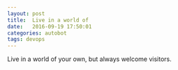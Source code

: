 ```yaml
---
layout: post
title:  Live in a world of
date:   2016-09-19 17:50:01
categories: autobot
tags: devops
---
```


Live in a world of your own, but always welcome visitors.
